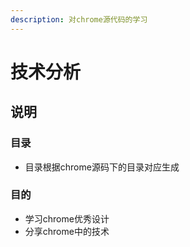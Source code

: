 ```yaml
---
description: 对chrome源代码的学习
---
```


# 技术分析

## 说明

### 目录

* 目录根据chrome源码下的目录对应生成

### 目的

* 学习chrome优秀设计
* 分享chrome中的技术



